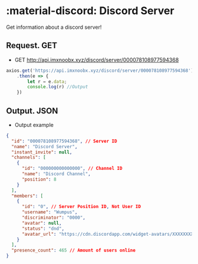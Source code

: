 # :material-discord: Discord Server

Get information about a discord server!

## Request. GET

* GET http://api.imxnoobx.xyz/discord/server/000078108977594368

```js
axios.get('https://api.imxnoobx.xyz/discord/server/000078108977594368')
    .then(e => {
        let r = e.data;
        console.log(r) //Output
    })
```


## Output. JSON

* Output example

```json
{
  "id": "000078108977594368", // Server ID
  "name": "Discord Server",
  "instant_invite": null,
  "channels": [
    {
      "id": "000000000000000", // Channel ID
      "name": "Discord Channel",
      "position": 8
    }
  ],
  "members": [
    {
      "id": "0", // Server Position ID, Not User ID
      "username": "Wumpus",
      "discriminator": "0000",
      "avatar": null,
      "status": "dnd",
      "avatar_url": "https://cdn.discordapp.com/widget-avatars/XXXXXXXXXXX"
    }
  ],
  "presence_count": 465 // Amount of users online
}
```